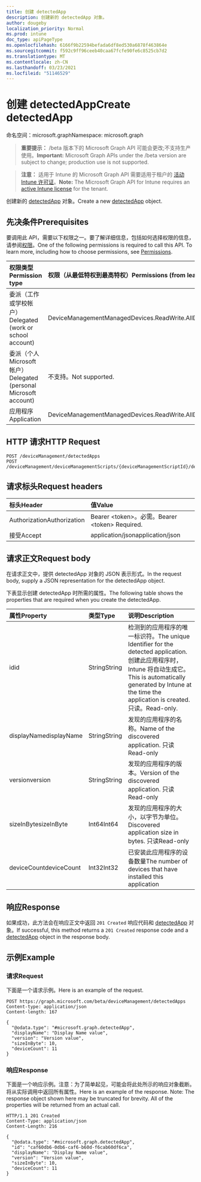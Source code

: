 ```yaml
---
title: 创建 detectedApp
description: 创建新的 detectedApp 对象。
author: dougeby
localization_priority: Normal
ms.prod: intune
doc_type: apiPageType
ms.openlocfilehash: 6166f9b22594befada6df8ed530a6878f463864e
ms.sourcegitcommit: f592c9ff96ceeb40caa67fcfe90fe6c8525cb7d2
ms.translationtype: MT
ms.contentlocale: zh-CN
ms.lasthandoff: 03/23/2021
ms.locfileid: "51146529"
---
```

# <a name="create-detectedapp"></a><span data-ttu-id="88a13-103">创建 detectedApp</span><span class="sxs-lookup"><span data-stu-id="88a13-103">Create detectedApp</span></span>

<span data-ttu-id="88a13-104">命名空间：microsoft.graph</span><span class="sxs-lookup"><span data-stu-id="88a13-104">Namespace: microsoft.graph</span></span>

> <span data-ttu-id="88a13-105">**重要提示：** /beta 版本下的 Microsoft Graph API 可能会更改;不支持生产使用。</span><span class="sxs-lookup"><span data-stu-id="88a13-105">**Important:** Microsoft Graph APIs under the /beta version are subject to change; production use is not supported.</span></span>

> <span data-ttu-id="88a13-106">**注意：** 适用于 Intune 的 Microsoft Graph API 需要适用于租户的 [活动 Intune 许可证](https://go.microsoft.com/fwlink/?linkid=839381)。</span><span class="sxs-lookup"><span data-stu-id="88a13-106">**Note:** The Microsoft Graph API for Intune requires an [active Intune license](https://go.microsoft.com/fwlink/?linkid=839381) for the tenant.</span></span>

<span data-ttu-id="88a13-107">创建新的 [detectedApp](../resources/intune-devices-detectedapp.md) 对象。</span><span class="sxs-lookup"><span data-stu-id="88a13-107">Create a new [detectedApp](../resources/intune-devices-detectedapp.md) object.</span></span>

## <a name="prerequisites"></a><span data-ttu-id="88a13-108">先决条件</span><span class="sxs-lookup"><span data-stu-id="88a13-108">Prerequisites</span></span>
<span data-ttu-id="88a13-p101">要调用此 API，需要以下权限之一。要了解详细信息，包括如何选择权限的信息，请参阅[权限](/graph/permissions-reference)。</span><span class="sxs-lookup"><span data-stu-id="88a13-p101">One of the following permissions is required to call this API. To learn more, including how to choose permissions, see [Permissions](/graph/permissions-reference).</span></span>

|<span data-ttu-id="88a13-111">权限类型</span><span class="sxs-lookup"><span data-stu-id="88a13-111">Permission type</span></span>|<span data-ttu-id="88a13-112">权限（从最低特权到最高特权）</span><span class="sxs-lookup"><span data-stu-id="88a13-112">Permissions (from least to most privileged)</span></span>|
|:---|:---|
|<span data-ttu-id="88a13-113">委派（工作或学校帐户）</span><span class="sxs-lookup"><span data-stu-id="88a13-113">Delegated (work or school account)</span></span>|<span data-ttu-id="88a13-114">DeviceManagementManagedDevices.ReadWrite.All</span><span class="sxs-lookup"><span data-stu-id="88a13-114">DeviceManagementManagedDevices.ReadWrite.All</span></span>|
|<span data-ttu-id="88a13-115">委派（个人 Microsoft 帐户）</span><span class="sxs-lookup"><span data-stu-id="88a13-115">Delegated (personal Microsoft account)</span></span>|<span data-ttu-id="88a13-116">不支持。</span><span class="sxs-lookup"><span data-stu-id="88a13-116">Not supported.</span></span>|
|<span data-ttu-id="88a13-117">应用程序</span><span class="sxs-lookup"><span data-stu-id="88a13-117">Application</span></span>|<span data-ttu-id="88a13-118">DeviceManagementManagedDevices.ReadWrite.All</span><span class="sxs-lookup"><span data-stu-id="88a13-118">DeviceManagementManagedDevices.ReadWrite.All</span></span>|

## <a name="http-request"></a><span data-ttu-id="88a13-119">HTTP 请求</span><span class="sxs-lookup"><span data-stu-id="88a13-119">HTTP Request</span></span>
<!-- {
  "blockType": "ignored"
}
-->
``` http
POST /deviceManagement/detectedApps
POST /deviceManagement/deviceManagementScripts/{deviceManagementScriptId}/deviceRunStates/{deviceManagementScriptDeviceStateId}/managedDevice/detectedApps
```

## <a name="request-headers"></a><span data-ttu-id="88a13-120">请求标头</span><span class="sxs-lookup"><span data-stu-id="88a13-120">Request headers</span></span>
|<span data-ttu-id="88a13-121">标头</span><span class="sxs-lookup"><span data-stu-id="88a13-121">Header</span></span>|<span data-ttu-id="88a13-122">值</span><span class="sxs-lookup"><span data-stu-id="88a13-122">Value</span></span>|
|:---|:---|
|<span data-ttu-id="88a13-123">Authorization</span><span class="sxs-lookup"><span data-stu-id="88a13-123">Authorization</span></span>|<span data-ttu-id="88a13-124">Bearer &lt;token&gt;。必需。</span><span class="sxs-lookup"><span data-stu-id="88a13-124">Bearer &lt;token&gt; Required.</span></span>|
|<span data-ttu-id="88a13-125">接受</span><span class="sxs-lookup"><span data-stu-id="88a13-125">Accept</span></span>|<span data-ttu-id="88a13-126">application/json</span><span class="sxs-lookup"><span data-stu-id="88a13-126">application/json</span></span>|

## <a name="request-body"></a><span data-ttu-id="88a13-127">请求正文</span><span class="sxs-lookup"><span data-stu-id="88a13-127">Request body</span></span>
<span data-ttu-id="88a13-128">在请求正文中，提供 detectedApp 对象的 JSON 表示形式。</span><span class="sxs-lookup"><span data-stu-id="88a13-128">In the request body, supply a JSON representation for the detectedApp object.</span></span>

<span data-ttu-id="88a13-129">下表显示创建 detectedApp 时所需的属性。</span><span class="sxs-lookup"><span data-stu-id="88a13-129">The following table shows the properties that are required when you create the detectedApp.</span></span>

|<span data-ttu-id="88a13-130">属性</span><span class="sxs-lookup"><span data-stu-id="88a13-130">Property</span></span>|<span data-ttu-id="88a13-131">类型</span><span class="sxs-lookup"><span data-stu-id="88a13-131">Type</span></span>|<span data-ttu-id="88a13-132">说明</span><span class="sxs-lookup"><span data-stu-id="88a13-132">Description</span></span>|
|:---|:---|:---|
|<span data-ttu-id="88a13-133">id</span><span class="sxs-lookup"><span data-stu-id="88a13-133">id</span></span>|<span data-ttu-id="88a13-134">String</span><span class="sxs-lookup"><span data-stu-id="88a13-134">String</span></span>|<span data-ttu-id="88a13-135">检测到的应用程序的唯一标识符。</span><span class="sxs-lookup"><span data-stu-id="88a13-135">The unique Identifier for the detected application.</span></span> <span data-ttu-id="88a13-136">创建此应用程序时，Intune 将自动生成它。</span><span class="sxs-lookup"><span data-stu-id="88a13-136">This is automatically generated by Intune at the time the application is created.</span></span> <span data-ttu-id="88a13-137">只读。</span><span class="sxs-lookup"><span data-stu-id="88a13-137">Read-only.</span></span>|
|<span data-ttu-id="88a13-138">displayName</span><span class="sxs-lookup"><span data-stu-id="88a13-138">displayName</span></span>|<span data-ttu-id="88a13-139">String</span><span class="sxs-lookup"><span data-stu-id="88a13-139">String</span></span>|<span data-ttu-id="88a13-140">发现的应用程序的名称。</span><span class="sxs-lookup"><span data-stu-id="88a13-140">Name of the discovered application.</span></span> <span data-ttu-id="88a13-141">只读</span><span class="sxs-lookup"><span data-stu-id="88a13-141">Read-only</span></span>|
|<span data-ttu-id="88a13-142">version</span><span class="sxs-lookup"><span data-stu-id="88a13-142">version</span></span>|<span data-ttu-id="88a13-143">String</span><span class="sxs-lookup"><span data-stu-id="88a13-143">String</span></span>|<span data-ttu-id="88a13-144">发现的应用程序的版本。</span><span class="sxs-lookup"><span data-stu-id="88a13-144">Version of the discovered application.</span></span> <span data-ttu-id="88a13-145">只读</span><span class="sxs-lookup"><span data-stu-id="88a13-145">Read-only</span></span>|
|<span data-ttu-id="88a13-146">sizeInByte</span><span class="sxs-lookup"><span data-stu-id="88a13-146">sizeInByte</span></span>|<span data-ttu-id="88a13-147">Int64</span><span class="sxs-lookup"><span data-stu-id="88a13-147">Int64</span></span>|<span data-ttu-id="88a13-148">发现的应用程序的大小，以字节为单位。</span><span class="sxs-lookup"><span data-stu-id="88a13-148">Discovered application size in bytes.</span></span> <span data-ttu-id="88a13-149">只读</span><span class="sxs-lookup"><span data-stu-id="88a13-149">Read-only</span></span>|
|<span data-ttu-id="88a13-150">deviceCount</span><span class="sxs-lookup"><span data-stu-id="88a13-150">deviceCount</span></span>|<span data-ttu-id="88a13-151">Int32</span><span class="sxs-lookup"><span data-stu-id="88a13-151">Int32</span></span>|<span data-ttu-id="88a13-152">已安装此应用程序的设备数量</span><span class="sxs-lookup"><span data-stu-id="88a13-152">The number of devices that have installed this application</span></span>|



## <a name="response"></a><span data-ttu-id="88a13-153">响应</span><span class="sxs-lookup"><span data-stu-id="88a13-153">Response</span></span>
<span data-ttu-id="88a13-154">如果成功，此方法会在响应正文中返回 `201 Created` 响应代码和 [detectedApp](../resources/intune-devices-detectedapp.md) 对象。</span><span class="sxs-lookup"><span data-stu-id="88a13-154">If successful, this method returns a `201 Created` response code and a [detectedApp](../resources/intune-devices-detectedapp.md) object in the response body.</span></span>

## <a name="example"></a><span data-ttu-id="88a13-155">示例</span><span class="sxs-lookup"><span data-stu-id="88a13-155">Example</span></span>

### <a name="request"></a><span data-ttu-id="88a13-156">请求</span><span class="sxs-lookup"><span data-stu-id="88a13-156">Request</span></span>
<span data-ttu-id="88a13-157">下面是一个请求示例。</span><span class="sxs-lookup"><span data-stu-id="88a13-157">Here is an example of the request.</span></span>
``` http
POST https://graph.microsoft.com/beta/deviceManagement/detectedApps
Content-type: application/json
Content-length: 167

{
  "@odata.type": "#microsoft.graph.detectedApp",
  "displayName": "Display Name value",
  "version": "Version value",
  "sizeInByte": 10,
  "deviceCount": 11
}
```

### <a name="response"></a><span data-ttu-id="88a13-158">响应</span><span class="sxs-lookup"><span data-stu-id="88a13-158">Response</span></span>
<span data-ttu-id="88a13-p106">下面是一个响应示例。注意：为了简单起见，可能会将此处所示的响应对象截断。将从实际调用中返回所有属性。</span><span class="sxs-lookup"><span data-stu-id="88a13-p106">Here is an example of the response. Note: The response object shown here may be truncated for brevity. All of the properties will be returned from an actual call.</span></span>
``` http
HTTP/1.1 201 Created
Content-Type: application/json
Content-Length: 216

{
  "@odata.type": "#microsoft.graph.detectedApp",
  "id": "caf60db6-0db6-caf6-b60d-f6cab60df6ca",
  "displayName": "Display Name value",
  "version": "Version value",
  "sizeInByte": 10,
  "deviceCount": 11
}
```




